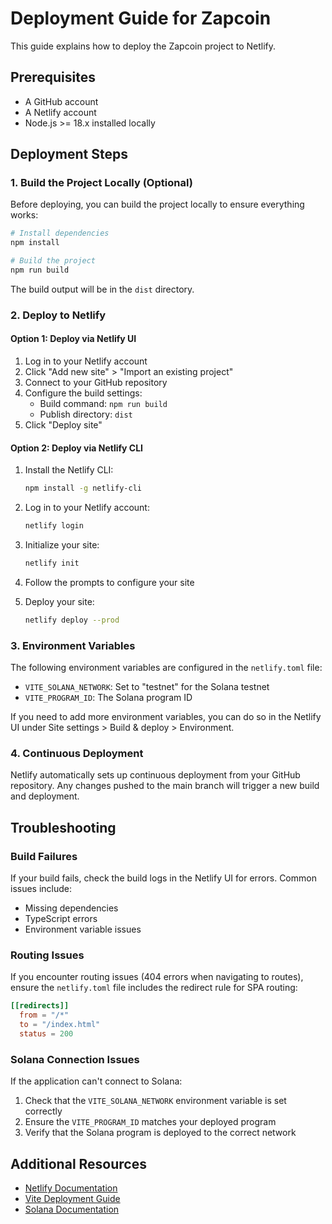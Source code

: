 # Deployment Guide for Zapcoin

This guide explains how to deploy the Zapcoin project to Netlify.

## Prerequisites

- A GitHub account
- A Netlify account
- Node.js >= 18.x installed locally

## Deployment Steps

### 1. Build the Project Locally (Optional)

Before deploying, you can build the project locally to ensure everything works:

```bash
# Install dependencies
npm install

# Build the project
npm run build
```

The build output will be in the `dist` directory.

### 2. Deploy to Netlify

#### Option 1: Deploy via Netlify UI

1. Log in to your Netlify account
2. Click "Add new site" > "Import an existing project"
3. Connect to your GitHub repository
4. Configure the build settings:
   - Build command: `npm run build`
   - Publish directory: `dist`
5. Click "Deploy site"

#### Option 2: Deploy via Netlify CLI

1. Install the Netlify CLI:
   ```bash
   npm install -g netlify-cli
   ```

2. Log in to your Netlify account:
   ```bash
   netlify login
   ```

3. Initialize your site:
   ```bash
   netlify init
   ```

4. Follow the prompts to configure your site
5. Deploy your site:
   ```bash
   netlify deploy --prod
   ```

### 3. Environment Variables

The following environment variables are configured in the `netlify.toml` file:

- `VITE_SOLANA_NETWORK`: Set to "testnet" for the Solana testnet
- `VITE_PROGRAM_ID`: The Solana program ID

If you need to add more environment variables, you can do so in the Netlify UI under Site settings > Build & deploy > Environment.

### 4. Continuous Deployment

Netlify automatically sets up continuous deployment from your GitHub repository. Any changes pushed to the main branch will trigger a new build and deployment.

## Troubleshooting

### Build Failures

If your build fails, check the build logs in the Netlify UI for errors. Common issues include:

- Missing dependencies
- TypeScript errors
- Environment variable issues

### Routing Issues

If you encounter routing issues (404 errors when navigating to routes), ensure the `netlify.toml` file includes the redirect rule for SPA routing:

```toml
[[redirects]]
  from = "/*"
  to = "/index.html"
  status = 200
```

### Solana Connection Issues

If the application can't connect to Solana:

1. Check that the `VITE_SOLANA_NETWORK` environment variable is set correctly
2. Ensure the `VITE_PROGRAM_ID` matches your deployed program
3. Verify that the Solana program is deployed to the correct network

## Additional Resources

- [Netlify Documentation](https://docs.netlify.com/)
- [Vite Deployment Guide](https://vitejs.dev/guide/static-deploy.html)
- [Solana Documentation](https://docs.solana.com/)
